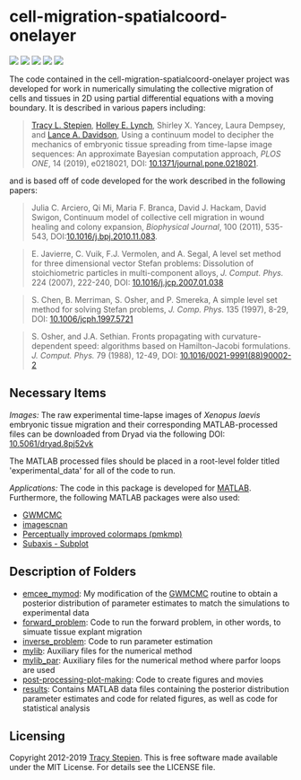 # cell-migration-spatialcoord-onelayer

<a href="https://github.com/tstepien/cell-migration-spatialcoord-onelayer/"><img src="https://img.shields.io/badge/GitHub-cell--migration--spatialcoord--onelayer-blue.svg" /></a> <a href="https://doi.org/10.1371/journal.pone.0218021"><img src="https://img.shields.io/badge/doi-10.1371%2Fjournal.pone.0218021-orange.svg" /></a> <a href="https://doi.org/10.1101/460774"><img src="https://img.shields.io/badge/bioRxiv-460774-orange.svg" /></a> <a href="https://doi.org/10.5061/dryad.8pj52vk"><img src="https://img.shields.io/badge/Dryad-10.5061%2Fdryad.8pj52vk-purple.svg"></a> <a href="LICENSE"><img src="https://img.shields.io/badge/license-MIT-blue.svg" /></a>

The code contained in the cell-migration-spatialcoord-onelayer project was developed for work in numerically simulating the collective migration of cells and tissues in 2D using partial differential equations with a moving boundary. It is described in various papers including:
><a href="http://github.com/tstepien/">Tracy L. Stepien</a>, [Holley E. Lynch](https://www.stetson.edu/other/faculty/holley-lynch.php), Shirley X. Yancey, Laura Dempsey, and [Lance A. Davidson](http://mechmorpho.org/), Using a continuum model to decipher the mechanics of embryonic tissue spreading from time-lapse image sequences: An approximate Bayesian computation approach, *PLOS ONE*, 14 (2019), e0218021, DOI: [10.1371/journal.pone.0218021](https://doi.org/10.1371/journal.pone.0218021).

and is based off of code developed for the work described in the following papers:
>Julia C. Arciero, Qi Mi, Maria F. Branca, David J. Hackam, David Swigon, Continuum model of collective cell migration in wound healing and colony expansion, *Biophysical Journal*, 100 (2011), 535-543, DOI:[10.1016/j.bpj.2010.11.083](https://doi.org/10.1016/j.bpj.2010.11.0834).

>E. Javierre, C. Vuik, F.J. Vermolen, and A. Segal, A level set method for three dimensional vector Stefan problems: Dissolution of stoichiometric particles in multi-component alloys, *J. Comput. Phys.* 224 (2007), 222-240, DOI: [10.1016/j.jcp.2007.01.038](https://doi.org/10.1016/j.jcp.2007.01.038)

>S. Chen, B. Merriman, S. Osher, and P. Smereka, A simple level set method for solving Stefan problems, *J. Comp. Phys.* 135 (1997), 8-29, DOI: [10.1006/jcph.1997.5721](https://doi.org/10.1006/jcph.1997.5721)

>S. Osher, and J.A. Sethian. Fronts propagating with curvature-dependent speed: algorithms based on Hamilton-Jacobi formulations. *J. Comput. Phys.* 79 (1988), 12-49, DOI: [10.1016/0021-9991(88)90002-2](https://doi.org/10.1016/0021-9991(88)90002-2)

## Necessary Items

*Images:* The raw experimental time-lapse images of *Xenopus laevis* embryonic tissue migration and their corresponding MATLAB-processed files can be downloaded from Dryad via the following DOI: [10.5061/dryad.8pj52vk](https://doi.org/10.5061/dryad.8pj52vk)

The MATLAB processed files should be placed in a root-level folder titled 'experimental_data' for all of the code to run.

*Applications:* The code in this package is developed for [MATLAB](https://www.mathworks.com/products/matlab.html). Furthermore, the following MATLAB packages were also used:
+ [GWMCMC](https://github.com/grinsted/gwmcmc)
+ [imagescnan](https://www.mathworks.com/matlabcentral/fileexchange/20516-imagescnan-m-v2-1-aug-2009)
+ [Perceptually improved colormaps (pmkmp)](https://www.mathworks.com/matlabcentral/fileexchange/28982-perceptually-improved-colormaps)
+ [Subaxis - Subplot](https://www.mathworks.com/matlabcentral/fileexchange/3696-subaxis-subplot)

## Description of Folders

+ [emcee_mymod](emcee_mymod): My modification of the [GWMCMC](https://github.com/grinsted/gwmcmc) routine to obtain a posterior distribution of parameter estimates to match the simulations to experimental data
+ [forward_problem](forward_problem): Code to run the forward problem, in other words, to simuate tissue explant migration
+ [inverse_problem](inverse_problem): Code to run parameter estimation
+ [mylib](mylib): Auxiliary files for the numerical method
+ [mylib_par](mylib_par): Auxiliary files for the numerical method where parfor loops are used
+ [post-processing-plot-making](post-processing-plot-making): Code to create figures and movies
+ [results](results): Contains MATLAB data files containing the posterior distribution parameter estimates and code for related figures, as well as code for statistical analysis

## Licensing
Copyright 2012-2019 [Tracy Stepien](http://github.com/tstepien/).  This is free software made available under the MIT License. For details see the LICENSE file.
